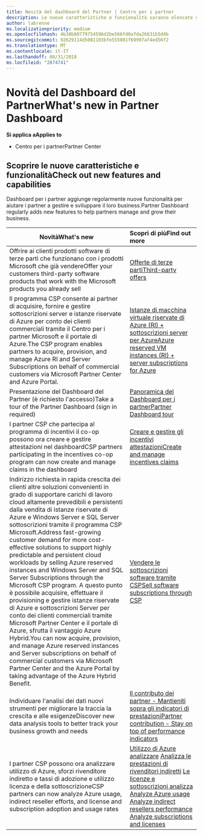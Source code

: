 ```yaml
---
title: Novità del dashboard del Partner | Centro per i partner
description: Le nuove caratteristiche e funzionalità saranno elencate qui.
author: labrenne
ms.localizationpriority: medium
ms.openlocfilehash: 4b30b80779754596d2be566fd0afda26631b5d4b
ms.sourcegitcommit: 92629114d5081103bfe555081f69997af4ed56f2
ms.translationtype: MT
ms.contentlocale: it-IT
ms.lasthandoff: 08/31/2018
ms.locfileid: "2874741"
---
```

# <a name="whats-new-in-partner-dashboard"></a><span data-ttu-id="e7c10-103">Novità del Dashboard del Partner</span><span class="sxs-lookup"><span data-stu-id="e7c10-103">What's new in Partner Dashboard</span></span>

**<span data-ttu-id="e7c10-104">Si applica a</span><span class="sxs-lookup"><span data-stu-id="e7c10-104">Applies to</span></span>**

-  <span data-ttu-id="e7c10-105">Centro per i partner</span><span class="sxs-lookup"><span data-stu-id="e7c10-105">Partner Center</span></span>

## <a name="check-out-new-features-and-capabilities"></a><span data-ttu-id="e7c10-106">Scoprire le nuove caratteristiche e funzionalità</span><span class="sxs-lookup"><span data-stu-id="e7c10-106">Check out new features and capabilities</span></span> 

<span data-ttu-id="e7c10-107">Dashboard per i partner aggiunge regolarmente nuove funzionalità per aiutare i partner a gestire e sviluppare il loro business.</span><span class="sxs-lookup"><span data-stu-id="e7c10-107">Partner Dashboard regularly adds new features to help partners manage and grow their business.</span></span>


|**<span data-ttu-id="e7c10-108">Novità</span><span class="sxs-lookup"><span data-stu-id="e7c10-108">What's new</span></span>**   |**<span data-ttu-id="e7c10-109">Scopri di più</span><span class="sxs-lookup"><span data-stu-id="e7c10-109">Find out more</span></span>**   |
|----------------------|:-----------------|
|<span data-ttu-id="e7c10-110">Offrire ai clienti prodotti software di terze parti che funzionano con i prodotti Microsoft che già vendere</span><span class="sxs-lookup"><span data-stu-id="e7c10-110">Offer your customers third-party software products that work with the Microsoft products you already sell</span></span>   | [<span data-ttu-id="e7c10-111">Offerte di terze parti</span><span class="sxs-lookup"><span data-stu-id="e7c10-111">Third-party offers</span></span>](third-party-offers.md)|
|<span data-ttu-id="e7c10-112">Il programma CSP consente ai partner di acquisire, fornire e gestire sottoscrizioni server e istanze riservate di Azure per conto dei clienti commerciali tramite il Centro per i partner Microsoft e il portale di Azure.</span><span class="sxs-lookup"><span data-stu-id="e7c10-112">The CSP program enables partners to acquire, provision, and manage Azure RI and Server Subscriptions on behalf of commercial customers via Microsoft Partner Center and Azure Portal.</span></span>|[<span data-ttu-id="e7c10-113">Istanze di macchina virtuale riservate di Azure (RI) + sottoscrizioni server per Azure</span><span class="sxs-lookup"><span data-stu-id="e7c10-113">Azure reserved VM instances (RI) + server subscriptions for Azure</span></span>](azure-ri-server-subscriptions.md)|
|<span data-ttu-id="e7c10-114">Presentazione del Dashboard del Partner (è richiesto l'accesso)</span><span class="sxs-lookup"><span data-stu-id="e7c10-114">Take a tour of the Partner Dashboard (sign in required)</span></span>|[<span data-ttu-id="e7c10-115">Panoramica del Dashboard per i partner</span><span class="sxs-lookup"><span data-stu-id="e7c10-115">Partner Dashboard tour</span></span>](https://partnercenter.microsoft.com/pcv/redirect?authenticate=true&redirect=%2Fdashboard%2Foverview)|
|<span data-ttu-id="e7c10-116">I partner CSP che partecipa al programma di incentivi il co-op possono ora creare e gestire attestazioni nel dashboard</span><span class="sxs-lookup"><span data-stu-id="e7c10-116">CSP partners participating in the incentives co-op program can now create and manage claims in the dashboard</span></span>|[<span data-ttu-id="e7c10-117">Creare e gestire gli incentivi attestazioni</span><span class="sxs-lookup"><span data-stu-id="e7c10-117">Create and manage incentives claims</span></span>](create-incentives-claims.md)|
|<span data-ttu-id="e7c10-118">Indirizzo richiesta in rapida crescita dei clienti altre soluzioni convenienti in grado di supportare carichi di lavoro cloud altamente prevedibili e persistenti dalla vendita di istanze riservate di Azure e Windows Server e SQL Server sottoscrizioni tramite il programma CSP Microsoft.</span><span class="sxs-lookup"><span data-stu-id="e7c10-118">Address fast-growing customer demand for more cost-effective solutions to support highly predictable and persistent cloud workloads by selling Azure reserved instances and Windows Server and SQL Server Subscriptions through the Microsoft CSP program.</span></span> <span data-ttu-id="e7c10-119">A questo punto è possibile acquisire, effettuare il provisioning e gestire istanze riservate di Azure e sottoscrizioni Server per conto dei clienti commerciali tramite Microsoft Partner Center e il portale di Azure, sfrutta il vantaggio Azure Hybrid.</span><span class="sxs-lookup"><span data-stu-id="e7c10-119">You can now acquire, provision, and manage Azure reserved instances and Server subscriptions on behalf of commercial customers via Microsoft Partner Center and the Azure Portal by taking advantage of the Azure Hybrid Benefit.</span></span>|[<span data-ttu-id="e7c10-120">Vendere le sottoscrizioni software tramite CSP</span><span class="sxs-lookup"><span data-stu-id="e7c10-120">Sell software subscriptions through CSP</span></span>](csp-software-subscriptions.md)|
|<span data-ttu-id="e7c10-121">Individuare l'analisi dei dati nuovi strumenti per migliorare la traccia la crescita e alle esigenze</span><span class="sxs-lookup"><span data-stu-id="e7c10-121">Discover new data analysis tools to better track your business growth and needs</span></span>| [<span data-ttu-id="e7c10-122">Il contributo dei partner - Mantieniti sopra gli indicatori di prestazioni</span><span class="sxs-lookup"><span data-stu-id="e7c10-122">Partner contribution - Stay on top of performance indicators</span></span>](partner-contributions.md)|
|<span data-ttu-id="e7c10-123">I partner CSP possono ora analizzare utilizzo di Azure, sforzi rivenditore indiretto e tassi di adozione e utilizzo licenza e della sottoscrizione</span><span class="sxs-lookup"><span data-stu-id="e7c10-123">CSP partners can now analyze Azure usage, indirect reseller efforts, and license and subscription adoption and usage rates</span></span>|<span data-ttu-id="e7c10-124">[Utilizzo di Azure analizzare](analyze-azure-usage.md) [Analizza le prestazioni di rivenditori indiretti](Analyze-indirect-resellers.md) [Le licenze e sottoscrizioni analizza](analyze-subscriptions-licenses.md)      </span><span class="sxs-lookup"><span data-stu-id="e7c10-124">[Analyze Azure usage](analyze-azure-usage.md)  [Analyze indirect resellers performance](Analyze-indirect-resellers.md)    [Analyze subscriptions and licenses](analyze-subscriptions-licenses.md)</span></span>|

